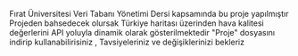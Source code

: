 Fırat Üniversitesi Veri Tabanı Yönetimi Dersi kapsamında bu proje yapılmıştır
Projeden bahsedecek olursak Türkiye haritası üzerinden hava kalitesi değerlerini API yoluyla dinamik olarak gösterilmektedir
"Proje" dosyasını indirip kullanabilirisiniz , Tavsiyeleriniz ve değişiklerinizi bekleriz

